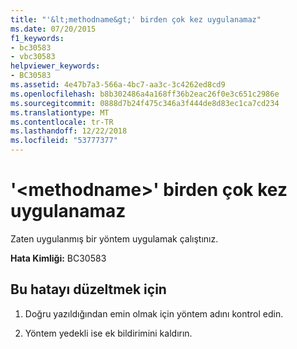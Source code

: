 ```yaml
---
title: "'&lt;methodname&gt;' birden çok kez uygulanamaz"
ms.date: 07/20/2015
f1_keywords:
- bc30583
- vbc30583
helpviewer_keywords:
- BC30583
ms.assetid: 4e47b7a3-566a-4bc7-aa3c-3c4262ed8cd9
ms.openlocfilehash: b8b302486a4a168ff36b2eac26f0e3c651c2986e
ms.sourcegitcommit: 0888d7b24f475c346a3f444de8d83ec1ca7cd234
ms.translationtype: MT
ms.contentlocale: tr-TR
ms.lasthandoff: 12/22/2018
ms.locfileid: "53777377"
---
```

# <a name="ltmethodnamegt-cannot-be-implemented-more-than-once"></a>'&lt;methodname&gt;' birden çok kez uygulanamaz
Zaten uygulanmış bir yöntem uygulamak çalıştınız.  
  
 **Hata Kimliği:** BC30583  
  
## <a name="to-correct-this-error"></a>Bu hatayı düzeltmek için  
  
1.  Doğru yazıldığından emin olmak için yöntem adını kontrol edin.  
  
2.  Yöntem yedekli ise ek bildirimini kaldırın.